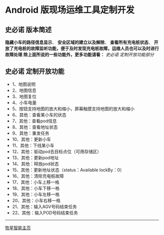 # Android 版现场运维工具定制开发

## 史必诺 版本简述

**隐藏小车的路径信息显示**、
**安全区域的建立以及解除**、
**查看所有充电桩状态**、
**开放了充电桩的故障监听功能，便于及时发现充电桩故障，运维人员也可以及时进行故障处理**
**除上面所说的一些功能外，更多功能请看：**
*史必诺 定制开放功能部分*

## 史必诺 定制开放功能

* 1、地图说明
* 2、地图信息
* 3、地图复位
* 4、小车电量
* 5、按钮支持地图的放大和缩小，屏幕触摸支持地图的放大和缩小
* 6、其他：查看某小车的状态
* 7、其他：查看pod信息
* 8、其他：查看地址状态
* 9、其他：重发任务
* 10、其他：更新小车
* 11、其他：下线某小车
* 12、其他：驱动pod去目标点位（可用存储区）
* 13、其他：更新pod地址
* 14、其他：释放pod状态
* 15、其他：更新地址状态（status：Available lockBy：0）
* 16、其他：清除充电桩故障
* 17、其他：小车上移一格
* 18、其他：小车下移一格
* 19、其他：小车左移一格
* 20、其他：小车右移一格
* 21、其他：输入AGV号码结束任务
* 22、其他：输入POD号码结束任务
---

[牧星智能主页](http://www.mushiny.com/)